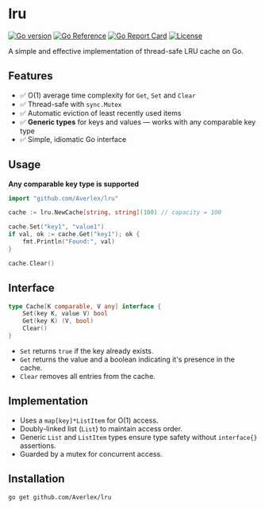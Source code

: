 # lru

[![Go version](https://img.shields.io/badge/go-1.24.2+-blue.svg)](https://golang.org)
[![Go Reference](https://pkg.go.dev/badge/github.com/Averlex/lru.svg)](https://pkg.go.dev/github.com/Averlex/lru)
[![Go Report Card](https://goreportcard.com/badge/github.com/Averlex/lru)](https://goreportcard.com/report/github.com/Averlex/lru)
[![License](https://img.shields.io/badge/license-MIT-blue.svg)](LICENSE)

A simple and effective implementation of thread-safe LRU cache on Go.

## Features

- ✅ O(1) average time complexity for `Get`, `Set` and `Clear`
- ✅ Thread-safe with `sync.Mutex`
- ✅ Automatic eviction of least recently used items
- ✅ **Generic types** for keys and values — works with any comparable key type
- ✅ Simple, idiomatic Go interface

## Usage

**Any comparable key type is supported**

```go
import "github.com/Averlex/lru"

cache := lru.NewCache[string, string](100) // capacity = 100

cache.Set("key1", "value1")
if val, ok := cache.Get("key1"); ok {
    fmt.Println("Found:", val)
}

cache.Clear()
```

## Interface

```go
type Cache[K comparable, V any] interface {
    Set(key K, value V) bool
    Get(key K) (V, bool)
    Clear()
}
```

- `Set` returns `true` if the key already exists.
- `Get` returns the value and a boolean indicating it's presence in the cache.
- `Clear` removes all entries from the cache.

## Implementation

- Uses a `map[key]*ListItem` for O(1) access.
- Doubly-linked list (`List`) to maintain access order.
- Generic `List` and `ListItem` types ensure type safety without `interface{}` assertions.
- Guarded by a mutex for concurrent access.

## Installation

```bash
go get github.com/Averlex/lru
```
